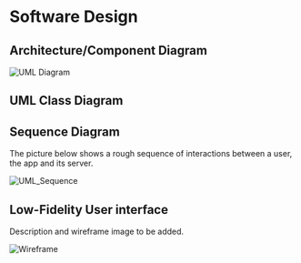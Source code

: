 # Software Design

## Architecture/Component Diagram

![UML Diagram](https://raw.githubusercontent.com/UAlberta-CMPUT401/arche-echo/main/docs/images/UML%20Component%20Diagram.png?token=AEZVPX4IXBR4FCSR7JQDSLTBLDQ7Q)

## UML Class Diagram


## Sequence Diagram

The picture below shows a rough sequence of interactions between a user, the app and its server.

![UML_Sequence](https://raw.githubusercontent.com/UAlberta-CMPUT401/arche-echo/2ab165d3a6f457918957fd7df58a24afc6f564e3/docs/images/uml_sequence/whole.jpg?token=AE5RB44X4PW6SLN6E4QINEDBLDGWI)

## Low-Fidelity User interface

Description and wireframe image to be added.

![Wireframe](https://raw.githubusercontent.com/UAlberta-CMPUT401/arche-echo/main/docs/images/ARCHE%20ECHO%20UI%20Flow%20Diagram-compressed.png?token=AEZVPXZOKVTGB3QACXYTDYTBLDNWG)

